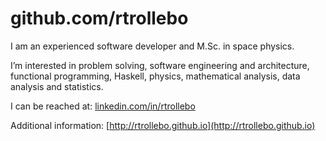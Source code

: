 
# github.com/rtrollebo

I am an experienced software developer and M.Sc. in space physics.

I’m interested in problem solving, software engineering and architecture, functional programming, Haskell, physics, mathematical analysis, data analysis and statistics.

I can be reached at: [linkedin.com/in/rtrollebo](http://linkedin.com/in/rtrollebo) 

Additional information:
[http://rtrollebo.github.io](http://rtrollebo.github.io) 